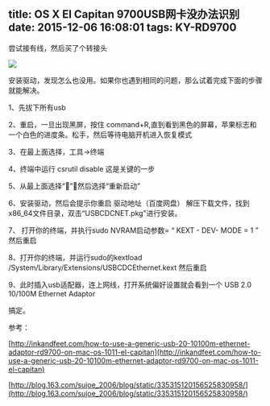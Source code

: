 title: OS X EI Capitan 9700USB网卡没办法识别
date: 2015-12-06 16:08:01
tags: KY-RD9700
---

尝试接有线，然后买了个转接头

![](http://ww4.sinaimg.cn/bmiddle/6685f05dgw1eypzyejhjwj21kw2mt7wi.jpg)

安装驱动，发现怎么也没用。如果你也遇到相同的问题，那么试着完成下面的步骤就能解决。

1、先拔下所有usb

2、重启，一旦出现黑屏，按住 command+R,直到看到黑色的屏幕，苹果标志和一个白色的进度条。松手，然后等待电脑开机进入恢复模式

3、在最上面选择，工具->终端

4、终端中运行 csrutil disable    这是关键的一步

5、从最上面选择“”，然后选择“重新启动”

6、安装驱动，然后会提示你重启  驱动地址（百度网盘）
解压下载文件，找到x86_64文件目录，双击“USBCDCNET.pkg"进行安装。

7、 打开你的终端，并执行sudo NVRAM启动参数= “ KEXT - DEV- MODE = 1 ”
然后重启

8、打开你的终端，并运行sudo的kextload /System/Library/Extensions/USBCDCEthernet.kext
然后重启

9、此时插入usb适配器，连上网线，打开系统偏好设置就会看到一个
USB 2.0 10/100M Ethernet Adaptor

搞定。

参考：

[http://inkandfeet.com/how-to-use-a-generic-usb-20-10100m-ethernet-adaptor-rd9700-on-mac-os-1011-el-capitan](http://inkandfeet.com/how-to-use-a-generic-usb-20-10100m-ethernet-adaptor-rd9700-on-mac-os-1011-el-capitan)

[http://blog.163.com/sujoe_2006/blog/static/335315120156525830958/](http://blog.163.com/sujoe_2006/blog/static/335315120156525830958/)